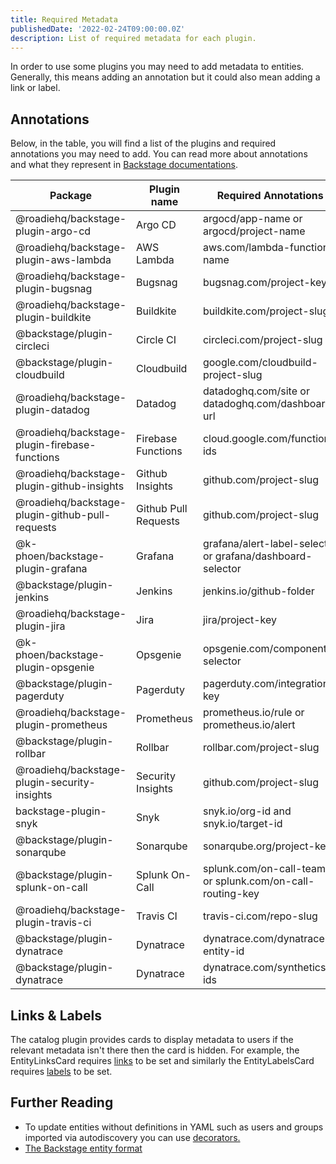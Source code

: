 ```yaml
---
title: Required Metadata
publishedDate: '2022-02-24T09:00:00.0Z'
description: List of required metadata for each plugin.
---
```


In order to use some plugins you may need to add metadata to entities. Generally, this means adding an annotation but
it could also mean adding a link or label.

## Annotations

Below, in the table, you will find a list of the plugins and required annotations you may need to add. You can read more about annotations and what they represent in [Backstage documentations](https://backstage.io/docs/features/software-catalog/well-known-annotations).

| Package                                         | Plugin name          | Required Annotations                                       |
| ----------------------------------------------- | -------------------- | ---------------------------------------------------------- |
| @roadiehq/backstage-plugin-argo-cd              | Argo CD              | argocd/app-name or argocd/project-name                     |
| @roadiehq/backstage-plugin-aws-lambda           | AWS Lambda           | aws.com/lambda-function-name                               |
| @roadiehq/backstage-plugin-bugsnag              | Bugsnag              | bugsnag.com/project-key                                    |
| @roadiehq/backstage-plugin-buildkite            | Buildkite            | buildkite.com/project-slug                                 |
| @backstage/plugin-circleci                      | Circle CI            | circleci.com/project-slug                                  |
| @backstage/plugin-cloudbuild                    | Cloudbuild           | google.com/cloudbuild-project-slug                         |
| @roadiehq/backstage-plugin-datadog              | Datadog              | datadoghq.com/site or datadoghq.com/dashboard-url          |
| @roadiehq/backstage-plugin-firebase-functions   | Firebase Functions   | cloud.google.com/function-ids                              |
| @roadiehq/backstage-plugin-github-insights      | Github Insights      | github.com/project-slug                                    |
| @roadiehq/backstage-plugin-github-pull-requests | Github Pull Requests | github.com/project-slug                                    |
| @k-phoen/backstage-plugin-grafana               | Grafana              | grafana/alert-label-selector or grafana/dashboard-selector |
| @backstage/plugin-jenkins                       | Jenkins              | jenkins.io/github-folder                                   |
| @roadiehq/backstage-plugin-jira                 | Jira                 | jira/project-key                                           |
| @k-phoen/backstage-plugin-opsgenie              | Opsgenie             | opsgenie.com/component-selector                            |
| @backstage/plugin-pagerduty                     | Pagerduty            | pagerduty.com/integration-key                              |
| @roadiehq/backstage-plugin-prometheus           | Prometheus           | prometheus.io/rule or prometheus.io/alert                  |
| @backstage/plugin-rollbar                       | Rollbar              | rollbar.com/project-slug                                   |
| @roadiehq/backstage-plugin-security-insights    | Security Insights    | github.com/project-slug                                    |
| backstage-plugin-snyk                           | Snyk                 | snyk.io/org-id and snyk.io/target-id                       |
| @backstage/plugin-sonarqube                     | Sonarqube            | sonarqube.org/project-key                                  |
| @backstage/plugin-splunk-on-call                | Splunk On-Call       | splunk.com/on-call-team or splunk.com/on-call-routing-key  |
| @roadiehq/backstage-plugin-travis-ci            | Travis CI            | travis-ci.com/repo-slug                                    |
| @backstage/plugin-dynatrace                     | Dynatrace            | dynatrace.com/dynatrace-entity-id                          |
| @backstage/plugin-dynatrace                     | Dynatrace            | dynatrace.com/synthetics-ids                               |

## Links & Labels

The catalog plugin provides cards to display metadata to users if the relevant metadata isn't there then the card is hidden.
For example, the EntityLinksCard requires [links](https://backstage.io/docs/features/software-catalog/descriptor-format/#links-optional)
to be set and similarly the EntityLabelsCard requires [labels](https://backstage.io/docs/features/software-catalog/descriptor-format/#labels-optional) to be set.

## Further Reading

- To update entities without definitions in YAML such as users and groups imported via autodiscovery you can use [decorators.](/docs/details/decorating-components/)
- [The Backstage entity format](https://backstage.io/docs/features/software-catalog/descriptor-format/)
